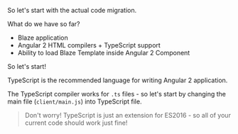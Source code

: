 So let's start with the actual code migration.

What do we have so far?

- Blaze application
- Angular 2 HTML compilers + TypeScript support
- Ability to load Blaze Template inside Angular 2 Component

So let's start!

TypeScript is the recommended language for writing Angular 2 application.

The TypeScript compiler works for `.ts` files - so let's start by changing the main file (`client/main.js`) into TypeScript file.

<diffbox tutorial="migration-angular2" step="1.6"></diffbox>

> Don't worry! TypeScript is just an extension for ES2016 - so all of your current code should work just fine!
